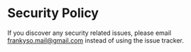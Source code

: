 # Security Policy

If you discover any security related issues, please email frankyso.mail@gmail.com instead of using the issue tracker.
